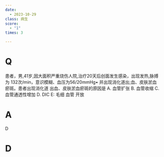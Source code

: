 ```yaml
---
date:
  - 2023-10-29
class: 病生
score:
  - "1"
times: 3

---
```



# Q
患者，男,41岁,因大面积严重烧伤人院,治疗20天后创面发生感染，出现发热,脉搏为 132次/min，意识模糊、血压为56/20mmHg• 并出现消化道出;血、皮肤淤血瘀斑。患者出现消化道 出血、皮肤淤血瘀斑的原因是
A. 血管扩张
B. 血管收缩
C.血管通透性增加
D. DIC
E: 毛细 血管 开放


# A
D





# D